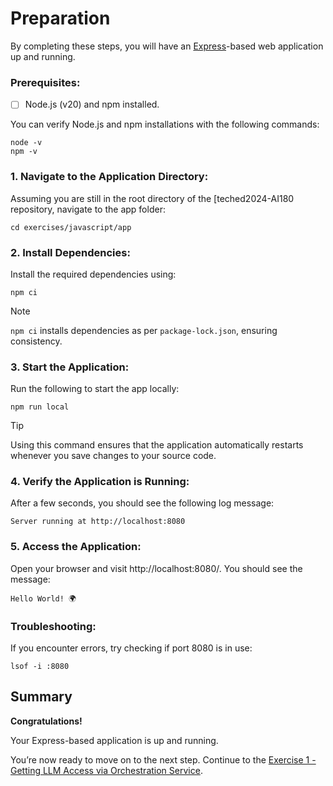 # Preparation

By completing these steps, you will have an [Express](https://www.npmjs.com/package/express)-based web application up and running.

### Prerequisites:
- [ ] Node.js (v20) and npm installed.

You can verify Node.js and npm installations with the following commands:

```shell
node -v
npm -v
```

### 1. Navigate to the Application Directory:

Assuming you are still in the root directory of the [teched2024-AI180 repository, navigate to the app folder:
```shell
cd exercises/javascript/app
```

### 2. Install Dependencies:

Install the required dependencies using:
```shell
npm ci
```
> [!NOTE]
> `npm ci` installs dependencies as per `package-lock.json`, ensuring consistency.

### 3. Start the Application:
Run the following to start the app locally:
```shell
npm run local
```
> [!TIP]
> Using this command ensures that the application automatically restarts whenever you save changes to your source code.

### 4. Verify the Application is Running:
After a few seconds, you should see the following log message:
```
Server running at http://localhost:8080
```

### 5. Access the Application:
Open your browser and visit http://localhost:8080/. You should see the message:
```
Hello World! 🌍
```

### Troubleshooting:
If you encounter errors, try checking if port 8080 is in use:
```shell
lsof -i :8080
```

## Summary 
**Congratulations!**

Your Express-based application is up and running.

You’re now ready to move on to the next step. 
Continue to the [Exercise 1 - Getting LLM Access via Orchestration Service](../ex1/README.md).
